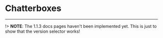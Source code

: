 # Chatterboxes

---

!> **NOTE**: The 1.1.3 docs pages haven't been implemented yet. This is just to show that the version selector works!
